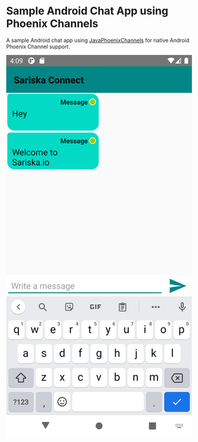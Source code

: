 # Sample Android Chat App using Phoenix Channels

A sample Android chat app using [JavaPhoenixChannels](https://github.com/eoinsha/JavaPhoenixChannels) for native Android Phoenix Channel support.



![Android Screengrab](screen.png)

